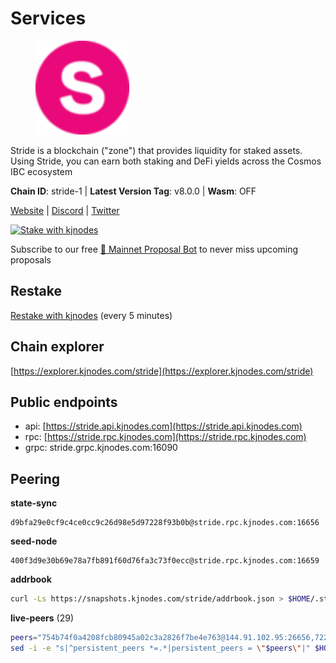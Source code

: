 # Services

<figure><img src="https://raw.githubusercontent.com/kj89/cosmos-images/main/logos/stride.png" width="150" alt=""><figcaption></figcaption></figure>

Stride is a blockchain ("zone") that provides liquidity for staked assets.  Using Stride, you can earn both staking and DeFi yields across the Cosmos IBC ecosystem

**Chain ID**: stride-1 | **Latest Version Tag**: v8.0.0 | **Wasm**: OFF

[Website](https://stride.zone) | [Discord](https://discord.gg/mzQZ8dAE7u) | [Twitter](https://twitter.com/stride_zone)

[![Stake with kjnodes](https://i.ibb.co/cr44Q8j/button-stake-with-kjnodes.png)](https://restake.app/stride/stridevaloper1j8gkhtllnp252l6g6zwzea30e7pvzqttr9768n)

Subscribe to our free [🤖 Mainnet Proposal Bot](https://t.me/kjnodes_proposal_bot) to never miss upcoming proposals

## Restake

[Restake with kjnodes](https://restake.app/stride/stridevaloper1j8gkhtllnp252l6g6zwzea30e7pvzqttr9768n) (every 5 minutes)
## Chain explorer
[https://explorer.kjnodes.com/stride](https://explorer.kjnodes.com/stride)

## Public endpoints

* api: [https://stride.api.kjnodes.com](https://stride.api.kjnodes.com)
* rpc: [https://stride.rpc.kjnodes.com](https://stride.rpc.kjnodes.com)
* grpc: stride.grpc.kjnodes.com:16090

## Peering

**state-sync**

```text
d9bfa29e0cf9c4ce0cc9c26d98e5d97228f93b0b@stride.rpc.kjnodes.com:16656
```

**seed-node**

```text
400f3d9e30b69e78a7fb891f60d76fa3c73f0ecc@stride.rpc.kjnodes.com:16659
```

**addrbook**
```bash
curl -Ls https://snapshots.kjnodes.com/stride/addrbook.json > $HOME/.stride/config/addrbook.json
```

**live-peers** (29)
```bash
peers="754b74f0a4208fcb80945a02c3a2826f7be4e763@144.91.102.95:26656,722884e3add85791c34a0563253dc47901320878@65.108.238.61:36656,44e797771bff124693e63a8ec331d42873cf2ae2@95.217.202.49:35656,9ed4a1c80960ae933551283eb8aef52468f6cfc7@65.109.106.169:26656,cd680cc992983e5c8244b5529034a2e362e7a6d3@93.159.134.157:26656,fb8505c994cb90927c766e3c3d2db38044a596bc@139.59.31.201:26656,3fef899adcdeded56f6c69fe55c5da1624303367@163.172.101.208:4656,186cc57831ec3f1b44066bcf485a9f1f0796479a@77.37.176.99:26656,bdc2baaf2d18152c38340d368249ac866daf3e3d@198.244.178.213:26656,04b797b5a56fb939a97a3c7d9c3230d09b85e8d7@93.189.30.118:26656,d9bfa29e0cf9c4ce0cc9c26d98e5d97228f93b0b@65.109.88.38:16656,ea6a7b2f366bc343f0670f1673fd86001dd08eb0@65.108.122.246:26636,cc35475fe1f7c345af0ea8a692f3b4b41c8f12a2@116.202.36.240:10156,54672e848a31d2e7aeda35b8f2c320ad508c5550@128.199.141.132:26656,1483ddbd1ba369c01d5496877314ed1b09bd9cc3@65.21.189.221:12256,f8e2f80a8c58e6f53cc4940f5f1eac55c9067480@35.213.184.121:26656,6831d67983cf5ebcb44da01737ccd6ccbd15c08e@193.70.47.90:12256,d36ac7580cc8907a00b0add8c3b047caea6df4ed@107.155.67.202:26636,3023b940ec9a39661c95877cec99e17416dc2a17@51.89.6.150:21656,c3467e5becb108e62f6a6051eb5551e9f256d096@174.83.6.129:26656,2254e6968e5c7ebc98ef5b79b388502fa44e10e1@5.161.134.44:26656,f5732d5a406bdbbf08acad017c0993c0aa8ebe70@34.145.16.183:26656,9731c3365c772b3bc4580de5708a33f22c6174ec@208.102.87.76:26656,befab97d41e02ea4e759eda3de9e30e77b95b55b@35.224.198.112:26656,87a7a8cc67967d0ede5d68a1477c44a40a8705f7@108.165.178.242:26653,022fd83f945fe03f9155fced534c90b5ce8db979@65.109.23.238:36656,bba10290da32f3cb41e15c3a192413666ce05cee@136.243.119.243:26656,cfd27429d382ecf366ddad02c88f15a8753092c8@66.172.36.135:28656,ed70fb7322fda1ee4646df34b47919ec6728586b@96.234.160.22:26656"
sed -i -e "s|^persistent_peers *=.*|persistent_peers = \"$peers\"|" $HOME/.stride/config/config.toml
```
